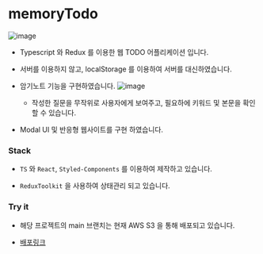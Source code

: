 # memoryTodo
![image](https://user-images.githubusercontent.com/75164778/177763144-50cbde3e-94b2-4e78-8f14-305a8297cc73.png)

- Typescript 와 Redux 를 이용한 웹 TODO 어플리케이션 입니다.

- 서버를 이용하지 않고, localStorage 를 이용하여 서버를 대신하였습니다.

- 암기노트 기능을 구현하였습니다.
![image](https://user-images.githubusercontent.com/75164778/179137336-bedd0a14-8661-472d-aea8-e26ba69ea320.png)

  - 작성한 질문을 무작위로 사용자에게 보여주고, 필요하에 키워드 및 본문을 확인 할 수 있습니다.

- Modal UI 및 반응형 웹사이트를 구현 하였습니다.

### Stack

- `TS` 와 `React`, `Styled-Components` 를 이용하여 제작하고 있습니다.

- `ReduxToolkit` 을 사용하여 상태관리 되고 있습니다.


### Try it

- 해당 프로젝트의 main 브랜치는 현재 AWS S3 을 통해 배포되고 있습니다.

- [배포링크](http://memory-todo.s3-website.ap-northeast-2.amazonaws.com/todo)
